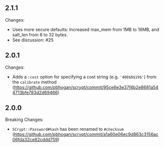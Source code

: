 2.1.1
-----

Changes:

* Uses more secure defaults: Increased max_mem from 1MB to 16MB, and salt_len from 8 to 32 bytes.
* See discussion: #25



2.0.1
-----

Changes:
* Adds a `:cost` option for specifying a cost string (e.g. `'400$8$19$'`) from the `calibrate` method
  (https://github.com/pbhogan/scrypt/commit/95ce6e3e37f4b2e8681a544713bfe783d2d69466)



2.0.0
-----

Breaking Changes:

* `SCrypt::Password#hash` has been renamed to `#checksum`
  (https://github.com/pbhogan/scrypt/commit/a1a60e06ec9d863c3156ac06fda32ce82cddd759)

